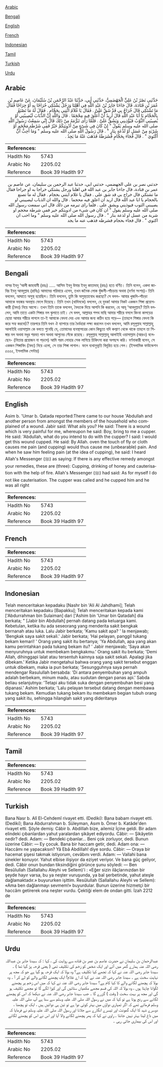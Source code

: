 [Arabic](#arabic)

[Bengali](#bengali)

[English](#english)

[French](#french)

[Indonesian](#indonesian)

[Tamil](#tamil)

[Turkish](#turkish)

[Urdu](#urdu)

## Arabic


<div dir="rtl" lang="ar" style={{fontSize:'larger',backgroundColor:'#f8f9fa',padding:20}}>
حَدَّثَنِي نَصْرُ بْنُ عَلِيٍّ الْجَهْضَمِيُّ، حَدَّثَنِي أَبِي، حَدَّثَنَا عَبْدُ الرَّحْمَنِ بْنُ سُلَيْمَانَ، عَنْ عَاصِمِ بْنِ عُمَرَ بْنِ قَتَادَةَ، قَالَ جَاءَنَا جَابِرُ بْنُ عَبْدِ اللَّهِ فِي أَهْلِنَا وَرَجُلٌ يَشْتَكِي خُرَاجًا بِهِ أَوْ جِرَاحًا فَقَالَ مَا تَشْتَكِي قَالَ خُرَاجٌ بِي قَدْ شَقَّ عَلَىَّ ‏.‏ فَقَالَ يَا غُلاَمُ ائْتِنِي بِحَجَّامٍ ‏.‏ فَقَالَ لَهُ مَا تَصْنَعُ بِالْحَجَّامِ يَا أَبَا عَبْدِ اللَّهِ قَالَ أُرِيدُ أَنْ أُعَلِّقَ فِيهِ مِحْجَمًا ‏.‏ قَالَ وَاللَّهِ إِنَّ الذُّبَابَ لَيُصِيبُنِي أَوْ يُصِيبُنِي الثَّوْبُ فَيُؤْذِينِي وَيَشُقُّ عَلَىَّ ‏.‏ فَلَمَّا رَأَى تَبَرُّمَهُ مِنْ ذَلِكَ قَالَ إِنِّي سَمِعْتُ رَسُولَ اللَّهِ صلى الله عليه وسلم يَقُولُ ‏"‏ إِنْ كَانَ فِي شَىْءٍ مِنْ أَدْوِيَتِكُمْ خَيْرٌ فَفِي شَرْطَةِ مَحْجَمٍ أَوْ شَرْبَةٍ مِنْ عَسَلٍ أَوْ لَذْعَةٍ بِنَارٍ ‏"‏ ‏.‏ قَالَ رَسُولُ اللَّهِ صلى الله عليه وسلم ‏"‏ وَمَا أُحِبُّ أَنْ أَكْتَوِيَ ‏"‏ ‏.‏ قَالَ فَجَاءَ بِحَجَّامٍ فَشَرَطَهُ فَذَهَبَ عَنْهُ مَا يَجِدُ ‏.‏
</div>
<div style={{backgroundColor:'#f8f9fa',padding:20, marginBottom: 10}}><table> <thead> <tr> <th>References:</th> <th></th> </tr> </thead> <tbody><tr><td>Hadith No</td><td>5743</td></tr><tr><td>Arabic No</td><td>2205.02</td></tr><tr><td>Reference</td><td>Book 39 Hadith 97</td></tr></tbody></table></div>


<div dir="rtl" lang="ar" style={{fontSize:'larger',backgroundColor:'#f8f9fa',padding:20}}>
حدثني نصر بن علي الجهضمي، حدثني ابي، حدثنا عبد الرحمن بن سليمان، عن عاصم بن عمر بن قتادة، قال جاءنا جابر بن عبد الله في اهلنا ورجل يشتكي خراجا به او جراحا فقال ما تشتكي قال خراج بي قد شق على . فقال يا غلام ايتني بحجام . فقال له ما تصنع بالحجام يا ابا عبد الله قال اريد ان اعلق فيه محجما . قال والله ان الذباب ليصيبني او يصيبني الثوب فيوذيني ويشق على . فلما راى تبرمه من ذلك قال اني سمعت رسول الله صلى الله عليه وسلم يقول " ان كان في شىء من ادويتكم خير ففي شرطة محجم او شربة من عسل او لذعة بنار " . قال رسول الله صلى الله عليه وسلم " وما احب ان اكتوي " . قال فجاء بحجام فشرطه فذهب عنه ما يجد
</div>
<div style={{backgroundColor:'#f8f9fa',padding:20, marginBottom: 10}}><table> <thead> <tr> <th>References:</th> <th></th> </tr> </thead> <tbody><tr><td>Hadith No</td><td>5743</td></tr><tr><td>Arabic No</td><td>2205.02</td></tr><tr><td>Reference</td><td>Book 39 Hadith 97</td></tr></tbody></table></div>

## Bengali


<div dir="ltr" lang="bn" style={{fontSize:'larger',backgroundColor:'#f8f9fa',padding:20}}>
নাসর ইবনু ‘আলী জাহযামী (রহঃ) ..... আসিম ইবনু উমার ইবনু কাতাদাহ্ (রহঃ) হতে বর্ণিত। তিনি বলেন, একদা জাবির ইবনু আবদুল্লাহ (রাযিঃ) আমাদের পরিবারে এলেন, তখন জনৈক লোক খুঁজলী-পাঁচড়ায় অথবা (বর্ণনা সংশয়)- তিনি বললেন, আঘাতে অসুস্থ হয়েছিল। তিনি বললেন, তুমি কি অসুস্থতাবোধ করছো? সে বলল- আমার খুজলি-পাঁচড়া আমাকে ভয়ঙ্কর অবস্থায় ফেলে দিয়েছে। তিনি তখন (খাদিমকে) বললেন, হে যুবক! আমার নিকট একজন শিঙ্গা প্রয়োগকারী (বৈদ্য) নিয়ে আসো। তখন তিনি তাকে বললেন, বৈদ্যকে দিয়ে আপনি কি করবেন, হে আবূ ‘আবদুল্লাহ? তিনি বললেন, আমি তাতে একটা শিঙ্গার নল ঝুলাতে চাই। সে বলল, আল্লাহর শপথ মাছি আমার শরীরে বসলে কিংবা কাপড়ের ছোয়া আমার শরীরে লাগলে তা-ই আমাকে বেদনা দেয় এবং আমার জন্য কঠিন হয়ে পড়ে— (তাহলে শিঙ্গার বেদনা কি করে সহ্য করবো)? তারপরে তিনি যখন ঐ ব্যাপারে তার ধৈর্যহারা লক্ষ্য করলেন তখন বললেন, আমি রসূলুল্লাহ সাল্লাল্লাহু আলাইহি ওয়াসাল্লাম কে বলতে শুনেছি যে, তোমাদের ব্যবস্থাপত্রের কোন কিছুতে যদি কল্যাণ থেকে থাকে তাহলে তা শিঙ্গার নল অথবা মধুর শরবত পান অথবা আগুনের সেঁকে রয়েছে। রসূলুল্লাহ সাল্লাল্লাহু আলাইহি ওয়াসাল্লাম (আরও) বলেছেন- (নিতান্ত প্রয়োজন না পড়লে) আমি গরম লোহার সেক লাগিয়ে চিকিৎসা করা অপছন্দ করি। বর্ণনাকারী বলেন, সে একজন শিঙ্গাবিদ (বৈদ্য) নিয়ে এলো, সে তার শিঙ্গা লাগাল। ফলে ব্যথানুভূতি বিদূরিত হয়ে গেল। (ইসলামিক ফাউন্ডেশন ৫৫৫৫, ইসলামিক সেন্টার)
</div>
<div style={{backgroundColor:'#f8f9fa',padding:20, marginBottom: 10}}><table> <thead> <tr> <th>References:</th> <th></th> </tr> </thead> <tbody><tr><td>Hadith No</td><td>5743</td></tr><tr><td>Arabic No</td><td>2205.02</td></tr><tr><td>Reference</td><td>Book 39 Hadith 97</td></tr></tbody></table></div>

## English


<div dir="ltr" lang="en" style={{fontSize:'larger',backgroundColor:'#f8f9fa',padding:20}}>
Asim b. 'Umar b. Qatada reported:There came to our house 'Abdullah and another person from amongst the members of the household who complained of a wound. Jabir said: What ails you? He said: There is a wound which is very painful for me, whereupon he said: Boy, bring to me a cupper. He said: 'Abdullah, what do you intend to do with the cupper? I said: I would get this wound cupped. He said: By Allah. oven the touch of fly or cloth causes me pain (and cupping) would thus cause me (unbearable) pain. And when he saw him feeling pain (at the idea of cupping), he said: I heard Allah's Messenger (ﷺ) as saying: If there is any effective remedy amongst your remedies, these are (three): Cupping, drinking of honey and cauterisation with the help of fire. Allah's Messenger (ﷺ) had said: As for myself I do not like cauterisation. The cupper was called and he cupped him and he was all right
</div>
<div style={{backgroundColor:'#f8f9fa',padding:20, marginBottom: 10}}><table> <thead> <tr> <th>References:</th> <th></th> </tr> </thead> <tbody><tr><td>Hadith No</td><td>5743</td></tr><tr><td>Arabic No</td><td>2205.02</td></tr><tr><td>Reference</td><td>Book 39 Hadith 97</td></tr></tbody></table></div>

## French


<div dir="ltr" lang="fr" style={{fontSize:'larger',backgroundColor:'#f8f9fa',padding:20}}>

</div>
<div style={{backgroundColor:'#f8f9fa',padding:20, marginBottom: 10}}><table> <thead> <tr> <th>References:</th> <th></th> </tr> </thead> <tbody><tr><td>Hadith No</td><td>5743</td></tr><tr><td>Arabic No</td><td>2205.02</td></tr><tr><td>Reference</td><td>Book 39 Hadith 97</td></tr></tbody></table></div>

## Indonesian


<div dir="ltr" lang="id" style={{fontSize:'larger',backgroundColor:'#f8f9fa',padding:20}}>
Telah menceritakan kepadaku [Nashr bin 'Ali Al Jahdhami]; Telah menceritakan kepadaku [Bapakku]; Telah menceritakan kepada kami ['Abdurrahman bin Sulaiman] dari ['Ashim bin 'Umar bin Qatadah] dia berkata; " [Jabir bin Abdullah] pernah datang pada keluarga kami. Kebetulan, ketika itu ada seseorang yang menderita sakit bengkak bernanah atau luka. Lalu Jabir berkata; 'Kamu sakit apa? ' Ia menjawab; 'Bengkak saya sakit sekali.' Jabir berkata; 'Hai pelayan, panggil tukang bekam kemari! ' Orang yang sakit itu bertanya; 'Ya Abdullah, apa yang akan kamu perintahkan pada tukang bekam itu? ' Jabir menjawab; 'Saya akan menyuruhnya untuk membekam bengkakmu.' Orang sakit itu berkata; 'Demi Allah, dihinggapi lalat atau tersentuh kainnya saja sakit sekali. Apalagi jika dibekam.' Ketika Jabir mengetahui bahwa orang yang sakit tersebut enggan untuk dibekam, maka ia pun berkata; 'Sesungguhnya saya pernah mendengar Rasulullah bersabda: 'Di antara penyembuhan yang ampuh adalah berbekam, minum madu, atau sudutan dengan panas api.' Sabda beliau selanjutnya: 'Tetapi aku tidak suka dengan penyembuhan besi yang dipanasi.' Ashim berkata; 'Lalu pelayan tersebut datang dengan membawa tukang bekam. Kemudian tukang bekam itu membekam begian tubuh orang yang sakit itu, sehingga hilanglah sakit yang dideritanya
</div>
<div style={{backgroundColor:'#f8f9fa',padding:20, marginBottom: 10}}><table> <thead> <tr> <th>References:</th> <th></th> </tr> </thead> <tbody><tr><td>Hadith No</td><td>5743</td></tr><tr><td>Arabic No</td><td>2205.02</td></tr><tr><td>Reference</td><td>Book 39 Hadith 97</td></tr></tbody></table></div>

## Tamil


<div dir="ltr" lang="ta" style={{fontSize:'larger',backgroundColor:'#f8f9fa',padding:20}}>

</div>
<div style={{backgroundColor:'#f8f9fa',padding:20, marginBottom: 10}}><table> <thead> <tr> <th>References:</th> <th></th> </tr> </thead> <tbody><tr><td>Hadith No</td><td>5743</td></tr><tr><td>Arabic No</td><td>2205.02</td></tr><tr><td>Reference</td><td>Book 39 Hadith 97</td></tr></tbody></table></div>

## Turkish


<div dir="ltr" lang="tr" style={{fontSize:'larger',backgroundColor:'#f8f9fa',padding:20}}>
Bana Nasr b. Alî El-Cehdemî rivayet etti. (Dediki): Bana babam rivayet etti. (Dediki); Bana Abdurrahman b. Süleyman, Asım b. Ömer b. Katâde'den rivayet etti. Şöyle demiş: Câbir b. AbdiIIah bize, ailemiz İçine geldi. Bir adam elindeki çıbanlardan yahut yaralardan şikâyet ediyordu. Câbir: — Şikâyetin nedir? dedi. Adam: — Bendeki çıbanlar... Beni çok zorluyor, dedi. Bunun üzerine Câbir: — Ey çocuk. Bana bir haccam getir, dedi. Adam ona: — Haccâmı ne yapacaksın? Yâ Ebâ AbdiIIah! diye sordu. Câbir: — Oraya bir hacemat şişesi takmak istiyorum, cevâbını verdi. Adam: — Vallahi bana sinekler konuyor. Yahut elbise ilişiyor da eziyet veriyor. Ve bana güç geliyor, dedi. Câbir onun bundan tiksindiğini görünce şunu söyledi: — Ben ResûIullah (Sallallahu Aleyhi ve Sellem)'i : «Eğer sizin ilâçlarınızdan bir şeyde hayır varsa, bu ya neşter vuruşunda, ya bal şerbetinde, yahut ateşle dağlamaktadır.» buyururken işittim. Resûlullah (Sallallahu Aleyhi ve Sellem): «Ama ben dağlanmayı sevmem!» buyurdular. Bunun üzerine hizmetçi bir haccâm getirerek ona neşter vurdu. Çektiği elem de ondan gitti. İzah 2212 de
</div>
<div style={{backgroundColor:'#f8f9fa',padding:20, marginBottom: 10}}><table> <thead> <tr> <th>References:</th> <th></th> </tr> </thead> <tbody><tr><td>Hadith No</td><td>5743</td></tr><tr><td>Arabic No</td><td>2205.02</td></tr><tr><td>Reference</td><td>Book 39 Hadith 97</td></tr></tbody></table></div>

## Urdu


<div dir="rtl" lang="ur" style={{fontSize:'larger',backgroundColor:'#f8f9fa',padding:20}}>
عبدالرحمان بن سلیمان نے حضرت عاصم بن عمر بن قتادہ سے روایت کی ، کہا : کہ سیدنا جابر بن عبداللہ رضی اللہ عنہ ہمارے گھر میں آئے اور ایک شخص کو زخم کی تکلیف تھی ( یعنی قرحہ پڑ گیا تھا ) ۔ سیدنا جابر رضی اللہ عنہ نے کہا کہ تجھے کیا تکلیف ہے؟ وہ بولا کہ ایک قرحہ ہو گیا ہے جو کہ مجھ پر نہایت سخت ہے ۔ سیدنا جابر رضی اللہ عنہ نے کہا کہ اے غلام! ایک پچھنے لگانے والے کو لے کر آ ۔ وہ بولا کہ پچھنے لگانے والے کا کیا کام ہے؟ سیدنا جابر رضی اللہ عنہ نے کہا کہ میں اس زخم پر پچھنے لگوانا چاہتا ہوں ، وہ بولا کہ اللہ کی قسم مجھے مکھیاں ستائیں گی اور کپڑا لگے گا تو مجھے تکلیف ہو گی اور مجھ پر بہت سخت ( وقت ) گزرے گا ۔ جب سیدنا جابر رضی اللہ عنہ نے دیکھا کہ اس کو پچھنے لگانے سے رنج ہوتا ہے تو کہا کہ میں نے رسول اللہ صلی اللہ علیہ وسلم سے سنا ہے آپ صلی اللہ علیہ وسلم فرماتے تھے کہ اگر تمہاری دواؤں میں بہتر کوئی دوا ہے تو تین ہی دوائیں ہیں ، ایک تو پچھنا ، دوسرے شہد کا ایک گھونٹ اور تیسرے انگارے سے جلانا اور رسول اللہ صلی اللہ علیہ وسلم نے فرمایا کہ میں داغ لینا بہتر نہیں جانتا ۔ راوی نے کہا کہ پھر پچھنے لگانے والا آیا اور اس نے اس کو پچھنے لگائے اور اس کی بیماری جاتی رہی ۔
</div>
<div style={{backgroundColor:'#f8f9fa',padding:20, marginBottom: 10}}><table> <thead> <tr> <th>References:</th> <th></th> </tr> </thead> <tbody><tr><td>Hadith No</td><td>5743</td></tr><tr><td>Arabic No</td><td>2205.02</td></tr><tr><td>Reference</td><td>Book 39 Hadith 97</td></tr></tbody></table></div>